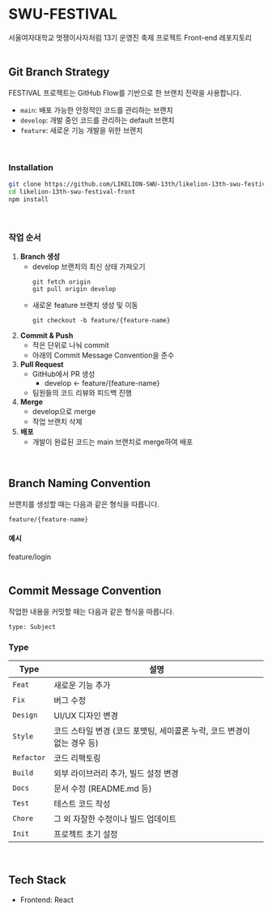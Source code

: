 # SWU-FESTIVAL
서울여자대학교 멋쟁이사자처럼 13기 운영진 축제 프로젝트 Front-end 레포지토리
<br>
<br>

## Git Branch Strategy
FESTIVAL 프로젝트는 GitHub Flow를 기반으로 한 브랜치 전략을 사용합니다.
- `main`: 배포 가능한 안정적인 코드를 관리하는 브랜치
- `develop`: 개발 중인 코드를 관리하는 default 브랜치
- `feature`: 새로운 기능 개발을 위한 브랜치
<br>

### Installation
```bash
git clone https://github.com/LIKELION-SWU-13th/likelion-13th-swu-festival-front.git
cd likelion-13th-swu-festival-front
npm install
```
<br>

### 작업 순서
1. **Branch 생성**
   - develop 브랜치의 최신 상태 가져오기
      ```
      git fetch origin
      git pull origin develop
      ```
    - 새로운 feature 브랜치 생성 및 이동
      ```
      git checkout -b feature/{feature-name}
      ```
2. **Commit & Push**
    - 작은 단위로 나눠 commit
    - 아래의 Commit Message Convention을 준수
3. **Pull Request**
    - GitHub에서 PR 생성
      - develop ← feature/{feature-name}
    - 팀원들의 코드 리뷰와 피드백 진행
4. **Merge**
    - develop으로 merge
    - 작업 브랜치 삭제
5. **배포**
    - 개발이 완료된 코드는 main 브랜치로 merge하여 배포
<br>

## Branch Naming Convention
브랜치를 생성할 때는 다음과 같은 형식을 따릅니다.
```
feature/{feature-name}
```
#### 예시
feature/login  
<br>

## Commit Message Convention
작업한 내용을 커밋할 때는 다음과 같은 형식을 따릅니다.
```
type: Subject
```
### Type
| Type | 설명 |
|------|------|
| `Feat` | 새로운 기능 추가 |
| `Fix` | 버그 수정 |
| `Design` | UI/UX 디자인 변경 |
| `Style` | 코드 스타일 변경 (코드 포맷팅, 세미콜론 누락, 코드 변경이 없는 경우 등) |
| `Refactor` | 코드 리팩토링 |
| `Build` | 외부 라이브러리 추가, 빌드 설정 변경 |
| `Docs` | 문서 수정 (README.md 등) |
| `Test` | 테스트 코드 작성 |
| `Chore` | 그 외 자잘한 수정이나 빌드 업데이트 |
| `Init` | 프로젝트 초기 설정 |
<br>

## Tech Stack
- Frontend: React
